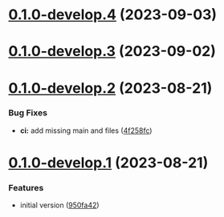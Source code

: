 # [0.1.0-develop.4](https://git.lumeweb.com/LumeWeb/kernel-lavanet-client/compare/v0.1.0-develop.3...v0.1.0-develop.4) (2023-09-03)

# [0.1.0-develop.3](https://git.lumeweb.com/LumeWeb/kernel-lavanet-client/compare/v0.1.0-develop.2...v0.1.0-develop.3) (2023-09-02)

# [0.1.0-develop.2](https://git.lumeweb.com/LumeWeb/kernel-lavanet-client/compare/v0.1.0-develop.1...v0.1.0-develop.2) (2023-08-21)


### Bug Fixes

* **ci:** add missing main and files ([4f258fc](https://git.lumeweb.com/LumeWeb/kernel-lavanet-client/commit/4f258fc19bcde9e6cdcc4dac53d7c2a93db5b2d8))

# [0.1.0-develop.1](https://git.lumeweb.com/LumeWeb/kernel-lavanet-client/compare/v0.0.1...v0.1.0-develop.1) (2023-08-21)


### Features

* initial version ([950fa42](https://git.lumeweb.com/LumeWeb/kernel-lavanet-client/commit/950fa42698e462252e303ad961d5c0b07c883d8e))
